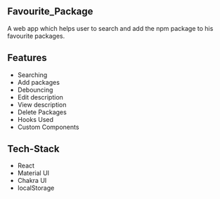 ## Favourite_Package

A web app which helps user to search and add the npm package to his favourite packages.

## Features
 - Searching
 - Add packages
 - Debouncing
 - Edit description
 - View description
 - Delete Packages
 - Hooks Used
 - Custom Components

## Tech-Stack
  - React
  - Material UI
  - Chakra UI
  - localStorage